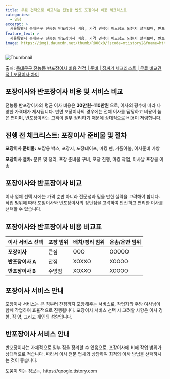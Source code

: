 ```yaml
---
title: 무료 견적으로 비교하는 전농동 반포 포장이사 비용 체크리스트
categories:
  - 일상
excerpt: >
  서울특별시 동대문구 전농동 반포장이사 비용, 가격 견적이 어느정도 되는지 살펴보며, 반포장이사를 준비함에 있어 짐싸기 준비 체크리스트가 무엇인지 보겠습니다. 마지막으로 포장이사와 차이점을 통해 무료 비교견적으로 어떤 것이 더 합리적인 선택인지 공유 드립니다.동대문구 전농동 포장이사 견적 샘플 보기 👈 클릭동대문구 전농동 포장이사 가격 살펴보기 👈 클릭동대문구 전농동 반포장이사 평균 이사 비용평수동대문구 전농동 평균 이사 비용원룸 이사9평 이하 (1톤)30만원~투룸/쓰리룸 이사16평 ~ 20평 (2.5톤)80만원~쓰리룸 이사21평 (5톤) ~110만원~우리집 무료 이사견적 받기 👈 클릭포장 vs 반포장: 주요 차이점포장이사는 전체 이사를 담당하며 높은 비용이지만, 반포장이사는 일부 짐 정리를 고객이 ..
feature_text: >
  서울특별시 동대문구 전농동 반포장이사 비용, 가격 견적이 어느정도 되는지 살펴보며, 반포장이사를 준비함에 있어 짐싸기 준비 체크리스트가 무엇인지 보겠습니다. 마지막으로 포장이사와 차이점을 통해 무료 비교견적으로 어떤 것이 더 합리적인 선택인지 공유 드립니다.동대문구 전농동 포장이사 견적 샘플 보기 👈 클릭동대문구 전농동 포장이사 가격 살펴보기 👈 클릭동대문구 전농동 반포장이사 평균 이사 비용평수동대문구 전농동 평균 이사 비용원룸 이사9평 이하 (1톤)30만원~투룸/쓰리룸 이사16평 ~ 20평 (2.5톤)80만원~쓰리룸 이사21평 (5톤) ~110만원~우리집 무료 이사견적 받기 👈 클릭포장 vs 반포장: 주요 차이점포장이사는 전체 이사를 담당하며 높은 비용이지만, 반포장이사는 일부 짐 정리를 고객이 ..
image: https://img1.daumcdn.net/thumb/R800x0/?scode=mtistory2&fname=https%3A%2F%2Fblog.kakaocdn.net%2Fdn%2FbKEzRo%2FbtsHbfbCxoC%2FRJ6mQqNb2HBDmqKKvqx6i1%2Fimg.webp
---
```


![Thumbnail](https://img1.daumcdn.net/thumb/R800x0/?scode=mtistory2&fname=https%3A%2F%2Fblog.kakaocdn.net%2Fdn%2FbKEzRo%2FbtsHbfbCxoC%2FRJ6mQqNb2HBDmqKKvqx6i1%2Fimg.webp)

<p>출처: <a href="https://qoogle.tistory.com/9874" rel="dofollow">동대문구 전농동 반포장이사 비용 견적 | 준비 | 짐싸기 체크리스트 | 무료 비교견적 | 포장이사 차이</a> </p>

## 포장이사와 반포장이사 비용 및 서비스 비교



전농동 반포장이사의 평균 이사 비용은 **30만원~110만원** 으로, 이사의 평수에 따라 다양한 가격대가 제시됩니다. 반면 포장이사의
경우에는 전체 이사를 담당하고 비용이 높은 편이며, 반포장이사는 고객이 일부 정리하기 때문에 상대적으로 비용이 저렴합니다.



## 진행 전 체크리스트: 포장이사 준비물 및 절차

**포장이사 준비물:** 포장용 박스, 포장지, 포장테이프, 마킹 펜, 거품이불, 이사준비 가방

**포장이사 절차:** 분류 및 정리, 포장 준비물 구비, 포장 진행, 마킹 작업, 이사날 포장물 이송



## 포장이사와 반포장이사 비교

이사 업체 선택 시에는 가격 뿐만 아니라 전문성과 믿을 만한 실력을 고려해야 합니다. 작업 범위에 따라 포장이사와 반포장이사의 장단점을
고려하여 안전하고 편리한 이사를 선택할 수 있습니다.



## 포장이사와 반포장이사 비용 비교표

**이사 서비스 선택** | **포장 범위** | **배치/정리 범위** | **운송/운반 범위**  
---|---|---|---  
**포장이사** | 큰짐 | OOO | OOOOO  
**반포장이사 A** | 잔짐 | XOXXO | XOOOO  
**반포장이사 B** | 주방짐 | XOXXO | XOOOO  
  


## 포장이사 서비스 안내

포장이사 서비스는 큰 짐부터 잔짐까지 포장해주는 서비스로, 작업자와 주방 여사님이 함께 작업하여 효율적으로 진행됩니다. 포장이사 서비스 선택
시 고려할 사항은 이사 경험, 짐 양, 그리고 개인의 성향입니다.



## 반포장이사 서비스 안내

반포장이사는 자체적으로 일부 짐을 정리할 수 있음으로, 포장이사에 비해 작업 범위가 상대적으로 적습니다. 따라서 이사 전문 업체와 상담하여
최적의 이사 방법을 선택하시는 것이 좋습니다.



 

도움이 되는 정보는, <a href="https://qoogle.tistory.com" rel="dofollow">https://qoogle.tistory.com</a>


